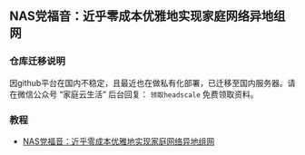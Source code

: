 ## NAS党福音：近乎零成本优雅地实现家庭网络异地组网

### 仓库迁移说明
因github平台在国内不稳定，且最近也在做私有化部署，已迁移至国内服务器。请在微信公众号 “家庭云生活” 后台回复： `领取headscale` 免费领取资料。

### 教程
- [NAS党福音：近乎零成本优雅地实现家庭网络异地组网](https://mp.weixin.qq.com/mp/appmsgalbum?__biz=MzkyMjEzNzE3MQ==&action=getalbum&album_id=3737770149718294531#wechat_redirect)

